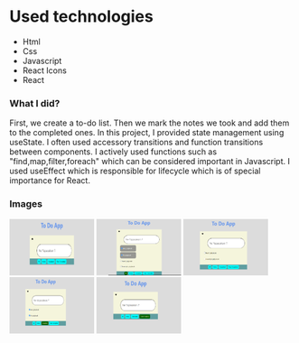 <h1>Used technologies</h1>
<ul>
  <li>Html</li>
   <li>Css</li>
  <li>Javascript</li>
  <li> React Icons</li>
  <li>React</li>

</ul>
<h3>What I did?</h3>
<p> First, we create a to-do list. Then we mark the notes we took and add them to the completed ones.
In this project, I provided state management using useState.
I often used accessory transitions and function transitions between components.
I actively used functions such as "find,map,filter,foreach" which can be considered important in Javascript.
I used useEffect which is responsible for lifecycle which is of special importance for React. </p>

<h3>Images</h3>
<div>
         <img height="100px" width="150px" src="https://github.com/nurullhkrds/react/blob/main/image/2.png" />
      <img height="100px" width="150px" src="https://github.com/nurullhkrds/react/blob/main/image/3.png" />
      <img height="100px" width="150px" src="https://github.com/nurullhkrds/react/blob/main/image/4.png" />
      <img height="100px" width="150px" src="https://github.com/nurullhkrds/react/blob/main/image/5.png" />
      <img height="100px" width="150px" src="https://github.com/nurullhkrds/react/blob/main/image/6.png" />     
</div>
